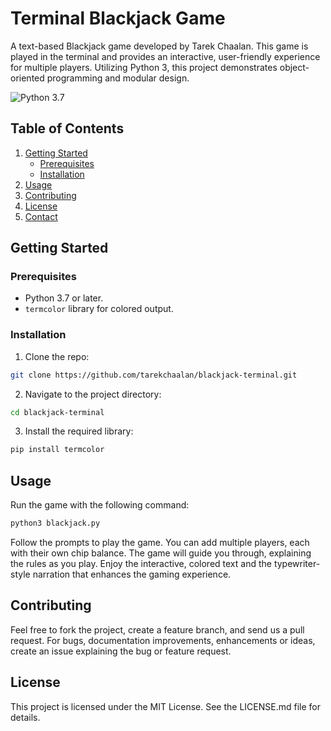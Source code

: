# Terminal Blackjack Game

A text-based Blackjack game developed by Tarek Chaalan. This game is played in the terminal and provides an interactive, user-friendly experience for multiple players. Utilizing Python 3, this project demonstrates object-oriented programming and modular design.

![Python 3.7](https://img.shields.io/badge/Python-3.7-blue.svg)

## Table of Contents
1. [Getting Started](#getting-started)
    - [Prerequisites](#prerequisites)
    - [Installation](#installation)
2. [Usage](#usage)
3. [Contributing](#contributing)
4. [License](#license)
5. [Contact](#contact)

## Getting Started

### Prerequisites

- Python 3.7 or later.
- `termcolor` library for colored output.

### Installation

1. Clone the repo:
```bash
git clone https://github.com/tarekchaalan/blackjack-terminal.git
```
2. Navigate to the project directory:
```bash
cd blackjack-terminal
```
3. Install the required library:
```bash
pip install termcolor
```

## Usage

Run the game with the following command:
```bash
python3 blackjack.py
```
Follow the prompts to play the game. You can add multiple players, each with their own chip balance. The game will guide you through, explaining the rules as you play. Enjoy the interactive, colored text and the typewriter-style narration that enhances the gaming experience.

## Contributing

Feel free to fork the project, create a feature branch, and send us a pull request. For bugs, documentation improvements, enhancements or ideas, create an issue explaining the bug or feature request.

## License

This project is licensed under the MIT License. See the LICENSE.md file for details.
